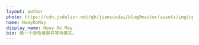 ```yaml
---
layout: author
photo: https://cdn.jsdelivr.net/gh/jiaocuodai/blog@master/assets/img/uploads/authors/NwayOoMay.JPG
name: NwayOoMay
display_name: Nway Oo May
bio: 像一个游牧者那样等待春天。
---
```

